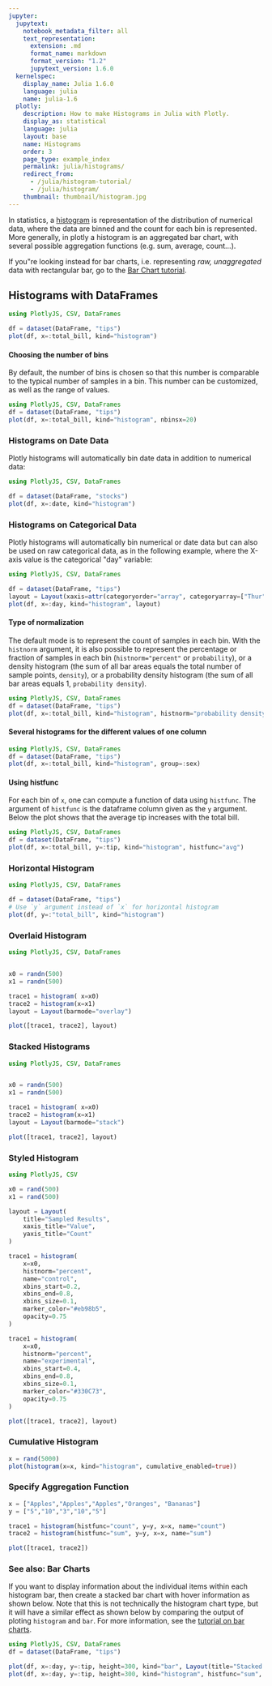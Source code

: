 ```yaml
---
jupyter:
  jupytext:
    notebook_metadata_filter: all
    text_representation:
      extension: .md
      format_name: markdown
      format_version: "1.2"
      jupytext_version: 1.6.0
  kernelspec:
    display_name: Julia 1.6.0
    language: julia
    name: julia-1.6
  plotly:
    description: How to make Histograms in Julia with Plotly.
    display_as: statistical
    language: julia
    layout: base
    name: Histograms
    order: 3
    page_type: example_index
    permalink: julia/histograms/
    redirect_from:
      - /julia/histogram-tutorial/
      - /julia/histogram/
    thumbnail: thumbnail/histogram.jpg
---
```


In statistics, a [histogram](https://en.wikipedia.org/wiki/Histogram) is representation of the distribution of numerical data, where the data are binned and the count for each bin is represented. More generally, in plotly a histogram is an aggregated bar chart, with several possible aggregation functions (e.g. sum, average, count...).

If you"re looking instead for bar charts, i.e. representing _raw, unaggregated_ data with rectangular
bar, go to the [Bar Chart tutorial](/julia/bar-charts/).

## Histograms with DataFrames

```julia
using PlotlyJS, CSV, DataFrames

df = dataset(DataFrame, "tips")
plot(df, x=:total_bill, kind="histogram")
```

#### Choosing the number of bins

By default, the number of bins is chosen so that this number is comparable to the typical number of samples in a bin. This number can be customized, as well as the range of values.

```julia
using PlotlyJS, CSV, DataFrames
df = dataset(DataFrame, "tips")
plot(df, x=:total_bill, kind="histogram", nbinsx=20)
```

### Histograms on Date Data

Plotly histograms will automatically bin date data in addition to numerical data:

```julia
using PlotlyJS, CSV, DataFrames

df = dataset(DataFrame, "stocks")
plot(df, x=:date, kind="histogram")
```

<!-- fig.update_layout(bargap=0.2) NOTE can"t figure out how to use bargap -->

### Histograms on Categorical Data

Plotly histograms will automatically bin numerical or date data but can also be used on raw categorical data, as in the following example, where the X-axis value is the categorical "day" variable:

```julia
using PlotlyJS, CSV, DataFrames

df = dataset(DataFrame, "tips")
layout = Layout(xaxis=attr(categoryorder="array", categoryarray=["Thur", "Fri", "Sat", "Sun"]))
plot(df, x=:day, kind="histogram", layout)
```

<!-- #### Histograms in Dash

[Dash](https://plotly.com/dash/) is the best way to build analytical apps in Python using Plotly figures. To run the app below, run `pip install dash`, click "Download" to get the code and run `python app.py`.

Get started with [the official Dash docs](https://dash.plotly.com/installation) and **learn how to effortlessly [style](https://plotly.com/dash/design-kit/) & [deploy](https://plotly.com/dash/app-manager/) apps like this with <a class="plotly-red" href="https://plotly.com/dash/">Dash Enterprise</a>.**

```python hide_code=true
from IPython.display import IFrame
snippet_url = "https://dash-gallery.plotly.host/python-docs-dash-snippets/"
IFrame(snippet_url + "histograms", width="100%", height=630)
``` -->

<!-- NOTE: Not sure because this is numpy -->
<!-- #### Accessing the counts (y-axis) values

JavaScript calculates the y-axis (count) values on the fly in the browser, so it"s not accessible in the `fig`. You can manually calculate it using `np.histogram`.

```python
import plotly.express as px
import numpy as np

df = px.data.tips()
# create the bins
counts, bins = np.histogram(df.total_bill, bins=range(0, 60, 5))
bins = 0.5 * (bins[:-1] + bins[1:])

fig = px.bar(x=bins, y=counts, labels={"x":"total_bill", "y":"count"})
fig.show()
``` -->

#### Type of normalization

The default mode is to represent the count of samples in each bin. With the `histnorm` argument, it is also possible to represent the percentage or fraction of samples in each bin (`histnorm="percent"` or `probability`), or a density histogram (the sum of all bar areas equals the total number of sample points, `density`), or a probability density histogram (the sum of all bar areas equals 1, `probability density`).

```julia
using PlotlyJS, CSV, DataFrames
df = dataset(DataFrame, "tips")
plot(df, x=:total_bill, kind="histogram", histnorm="probability density")
```

<!-- NOTE: couldn"t get log_y, color_discrete_sequence, or labels
title is in Layout
opacity is arg on plot -->
<!-- #### Aspect of the histogram plot

```python
import plotly.express as px
df = px.data.tips()
fig = px.histogram(df, x="total_bill",
                   title="Histogram of bills",
                   labels={"total_bill":"total bill"}, # can specify one label per df column
                   opacity=0.8,
                   log_y=True, # represent bars with log scale
                   color_discrete_sequence=["indianred"] # color of histogram bars
                   )
fig.show()
``` -->

#### Several histograms for the different values of one column

```julia
using PlotlyJS, CSV, DataFrames
df = dataset(DataFrame, "tips")
plot(df, x=:total_bill, kind="histogram", group=:sex)
```

#### Using histfunc

For each bin of `x`, one can compute a function of data using `histfunc`. The argument of `histfunc` is the dataframe column given as the `y` argument. Below the plot shows that the average tip increases with the total bill.

```julia
using PlotlyJS, CSV, DataFrames
df = dataset(DataFrame, "tips")
plot(df, x=:total_bill, y=:tip, kind="histogram", histfunc="avg")
```

<!-- NOTE: There is no default in julia -->
<!-- The default `histfunc` is `sum` if `y` is given, and works with categorical as well as binned numeric data on the `x` axis: -->

<!-- ```python
import plotly.express as px
df = px.data.tips()
fig = px.histogram(df, x="day", y="total_bill", category_orders=dict(day=["Thur", "Fri", "Sat", "Sun"]))
fig.show()
``` -->

<!-- NOTE: This feature doesn"t exist for julia yet (/julia/pattern-hatching-texture/ is 404)-->
<!-- _New in v5.0_

Histograms afford the use of [patterns (also known as hatching or texture)](/python/pattern-hatching-texture/) in addition to color:

```python
import plotly.express as px

df = px.data.tips()
fig = px.histogram(df, x="sex", y="total_bill", color="sex", pattern_shape="smoker")
fig.show()
``` -->

<!-- NOTE: feature doesn"t exist in julia lib -->
<!--
#### Visualizing the distribution

With the `marginal` keyword, a subplot is drawn alongside the histogram, visualizing the distribution. See [the distplot page](https://plotly.com/python/distplot/)for more examples of combined statistical representations.

```python
import plotly.express as px
df = px.data.tips()
fig = px.histogram(df, x="total_bill", color="sex", marginal="rug", # can be `box`, `violin`
                         hover_data=df.columns)
fig.show()
``` -->

### Horizontal Histogram

```julia
using PlotlyJS, CSV, DataFrames

df = dataset(DataFrame, "tips")
# Use `y` argument instead of `x` for horizontal histogram
plot(df, y=:"total_bill", kind="histogram")
```

### Overlaid Histogram

```julia
using PlotlyJS, CSV, DataFrames


x0 = randn(500)
x1 = randn(500)

trace1 = histogram( x=x0)
trace2 = histogram(x=x1)
layout = Layout(barmode="overlay")

plot([trace1, trace2], layout)
```

### Stacked Histograms

```julia
using PlotlyJS, CSV, DataFrames


x0 = randn(500)
x1 = randn(500)

trace1 = histogram( x=x0)
trace2 = histogram(x=x1)
layout = Layout(barmode="stack")

plot([trace1, trace2], layout)
```

### Styled Histogram

```julia
using PlotlyJS, CSV

x0 = rand(500)
x1 = rand(500)

layout = Layout(
    title="Sampled Results",
    xaxis_title="Value",
    yaxis_title="Count"
)

trace1 = histogram(
    x=x0,
    histnorm="percent",
    name="control",
    xbins_start=0.2,
    xbins_end=0.8,
    xbins_size=0.1,
    marker_color="#eb98b5",
    opacity=0.75
)

trace1 = histogram(
    x=x0,
    histnorm="percent",
    name="experimental",
    xbins_start=0.4,
    xbins_end=0.8,
    xbins_size=0.1,
    marker_color="#330C73",
    opacity=0.75
)

plot([trace1, trace2], layout)
```

### Cumulative Histogram

```julia
x = rand(5000)
plot(histogram(x=x, kind="histogram", cumulative_enabled=true))
```

### Specify Aggregation Function

```julia
x = ["Apples","Apples","Apples","Oranges", "Bananas"]
y = ["5","10","3","10","5"]

trace1 = histogram(histfunc="count", y=y, x=x, name="count")
trace2 = histogram(histfunc="sum", y=y, x=x, name="sum")

plot([trace1, trace2])
```

<!-- NOTE: can"t get `nbinsx` arg to work with a histogram() trace -->
<!--
### Custom Binning

For custom binning along x-axis, use the attribute [`nbinsx`](https://plotly.com/python/reference/histogram/#histogram-nbinsx). Please note that the autobin algorithm will choose a "nice" round bin size that may result in somewhat fewer than `nbinsx` total bins. Alternatively, you can set the exact values for [`xbins`](https://plotly.com/python/reference/histogram/#histogram-xbins) along with `autobinx = False`.

```python
import plotly.graph_objects as go
from plotly.subplots import make_subplots

x = ["1970-01-01", "1970-01-01", "1970-02-01", "1970-04-01", "1970-01-02",
     "1972-01-31", "1970-02-13", "1971-04-19"]

fig = make_subplots(rows=3, cols=2)

trace0 = go.Histogram(x=x, nbinsx=4)
trace1 = go.Histogram(x=x, nbinsx = 8)
trace2 = go.Histogram(x=x, nbinsx=10)
trace3 = go.Histogram(x=x,
                      xbins=dict(
                      start="1969-11-15",
                      end="1972-03-31",
                      size="M18"), # M18 stands for 18 months
                      autobinx=False
                     )
trace4 = go.Histogram(x=x,
                      xbins=dict(
                      start="1969-11-15",
                      end="1972-03-31",
                      size="M4"), # 4 months bin size
                      autobinx=False
                      )
trace5 = go.Histogram(x=x,
                      xbins=dict(
                      start="1969-11-15",
                      end="1972-03-31",
                      size= "M2"), # 2 months
                      autobinx = False
                      )

fig.append_trace(trace0, 1, 1)
fig.append_trace(trace1, 1, 2)
fig.append_trace(trace2, 2, 1)
fig.append_trace(trace3, 2, 2)
fig.append_trace(trace4, 3, 1)
fig.append_trace(trace5, 3, 2)

fig.show()
``` -->

### See also: Bar Charts

If you want to display information about the individual items within each histogram bar, then create a stacked bar chart with hover information as shown below. Note that this is not technically the histogram chart type, but it will have a similar effect as shown below by comparing the output of ploting `histogram` and `bar`. For more information, see the [tutorial on bar charts](/julia/bar-charts/).

```julia
using PlotlyJS, CSV, DataFrames
df = dataset(DataFrame, "tips")

plot(df, x=:day, y=:tip, height=300, kind="bar", Layout(title="Stacked Bar Chart - Hover on individual items"))
plot(df, x=:day, y=:tip, height=300, kind="histogram", histfunc="sum", Layout(title="Histogram Chart"))
```

<!-- NOTE: I don"t see anydifference with using bingroup. Maybe the wrong arg? Or not implemented? -->

<!-- ### Share bins between histograms

In this example both histograms have a compatible bin settings using [bingroup](https://plotly.com/julia/reference/histogram/#histogram-bingroup) attribute. Note that traces on the same subplot, and with the same `barmode` ("stack", "relative", "group") are forced into the same `bingroup`, however traces with `barmode = "overlay"` and on different axes (of the same axis type) can have compatible bin settings. Histogram and [histogram2d](https://plotly.com/julia/2D-Histogram/) trace can share the same `bingroup`.

```python
import plotly.graph_objects as go
import numpy as np

fig = go.Figure(go.Histogram(
    x=np.random.randint(7, size=100),
    bingroup=1))

fig.add_trace(go.Histogram(
    x=np.random.randint(7, size=20),
    bingroup=1))

fig.update_layout(
    barmode="overlay",
    bargap=0.1)

fig.show()
```

#### Reference

See [function reference for `px.histogram()`](https://plotly.com/python-api-reference/generated/plotly.express.histogram) or https://plotly.com/python/reference/histogram/ for more information and chart attribute options! -->
